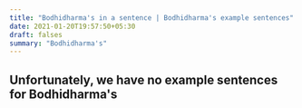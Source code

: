 ```yaml
---
title: "Bodhidharma's in a sentence | Bodhidharma's example sentences"
date: 2021-01-20T19:57:50+05:30
draft: falses
summary: "Bodhidharma's"
---
```

## Unfortunately, we have no example sentences for Bodhidharma's                 
